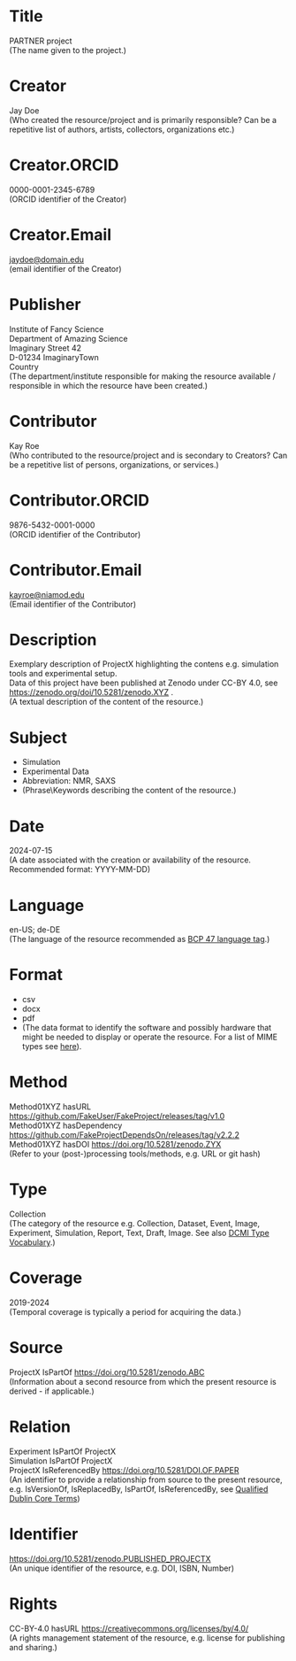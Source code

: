 # Title
PARTNER project  
(The name given to the project.)

# Creator
Jay Doe  
(Who created the resource/project and is primarily responsible? Can be a repetitive list of authors, artists, collectors, organizations etc.)

# Creator.ORCID
0000-0001-2345-6789  
(ORCID identifier of the Creator)

# Creator.Email
jaydoe@domain.edu  
(email identifier of the Creator)

# Publisher
Institute of Fancy Science  
Department of Amazing Science  
Imaginary Street 42  
D-01234 ImaginaryTown  
Country  
(The department/institute responsible for making the resource available / responsible in which the resource have been created.)  

# Contributor
Kay Roe  
(Who contributed to the resource/project and is secondary to Creators? Can be a repetitive list of persons, organizations, or services.)

# Contributor.ORCID
9876-5432-0001-0000  
(ORCID identifier of the Contributor)

# Contributor.Email
kayroe@niamod.edu  
(Email identifier of the Contributor)

# Description
Exemplary description of ProjectX highlighting the contens e.g. simulation tools and experimental setup.  
Data of this project have been published at Zenodo under CC-BY 4.0, see https://zenodo.org/doi/10.5281/zenodo.XYZ .  
(A textual description of the content of the resource.)

# Subject
* Simulation  
* Experimental Data  
* Abbreviation: NMR, SAXS  
* (Phrase\Keywords describing the content of the resource.)

# Date
2024-07-15  
(A date associated with the creation or availability of the resource. Recommended format: YYYY-MM-DD)

# Language
en-US; de-DE  
(The language of the resource recommended as [BCP 47 language tag](https://doi.org/10.17487/RFC5646).)

# Format
* csv
* docx
* pdf
* (The data format to identify the software and possibly hardware that
  might be needed to display or operate the resource.
  For a list of MIME types see [here](https://www.iana.org/assignments/media-types/media-types.xhtml)).

# Method
Method01XYZ hasURL https://github.com/FakeUser/FakeProject/releases/tag/v1.0  
Method01XYZ hasDependency https://github.com/FakeProjectDependsOn/releases/tag/v2.2.2  
Method01XYZ hasDOI https://doi.org/10.5281/zenodo.ZYX  
(Refer to your (post-)processing tools/methods, e.g. URL or git hash)

# Type
Collection  
(The category of the resource e.g. Collection, Dataset, Event, Image, Experiment, Simulation, Report, Text, Draft, Image. See also [DCMI Type Vocabulary](https://www.dublincore.org/specifications/dublin-core/dcmi-terms/#section-7/).)

# Coverage
2019-2024  
(Temporal coverage is typically a period for acquiring the data.)

# Source
ProjectX IsPartOf https://doi.org/10.5281/zenodo.ABC  
(Information about a second resource from which the present resource is derived - if applicable.)

# Relation
Experiment IsPartOf ProjectX  
Simulation IsPartOf ProjectX  
ProjectX IsReferencedBy https://doi.org/10.5281/DOI.OF.PAPER  
(An identifier to provide a relationship from source to the present resource,  
e.g. IsVersionOf, IsReplacedBy, IsPartOf, IsReferencedBy, see [Qualified Dublin Core Terms](https://www.dublincore.org/specifications/dublin-core/dcmi-terms/))

# Identifier
https://doi.org/10.5281/zenodo.PUBLISHED_PROJECTX  
(An unique identifier of the resource, e.g. DOI, ISBN, Number)

# Rights
CC-BY-4.0 hasURL https://creativecommons.org/licenses/by/4.0/  
(A rights management statement of the resource, e.g. license for publishing and sharing.)


